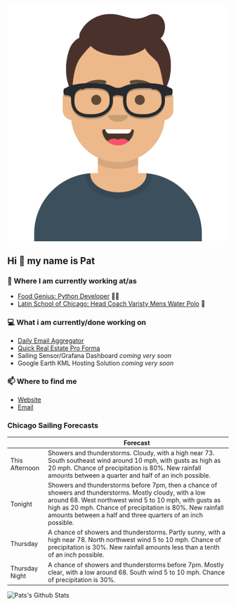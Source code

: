 [![Social banner for p-j-falconer](https://raw.githubusercontent.com/P-J-FALCONER/P-J-FALCONER/master/assets/avataaars.svg)](https://patfalconer.com/)
## Hi :wave: my name is Pat

### 💼 Where I am currently working at/as
- [Food Genius: Python Developer](https://getfoodgenius.com/) 🍔🐍
- [Latin School of Chicago: Head Coach Varisty Mens Water Polo](https://www.latinschool.org/) 🤽


### 💻 What i am currently/done working on
 - [Daily Email Aggregator](https://github.com/P-J-FALCONER/dott_daily_mail)
 - [Quick Real Estate Pro Forma](https://github.com/P-J-FALCONER/henry)
 - Sailing Sensor/Grafana Dashboard *coming very soon*
 - Google Earth KML Hosting Solution *coming very soon*

### 📫 Where to find me
 - [Website](https://patfalconer.com/)
 - [Email](mailto:patrick.j.falconer@gmail.com)


### Chicago Sailing Forecasts
|   | Forecast  |
|---|---|
| This Afternoon | Showers and thunderstorms. Cloudy, with a high near 73. South southeast wind around 10 mph, with gusts as high as 20 mph. Chance of precipitation is 80%. New rainfall amounts between a quarter and half of an inch possible. |
| Tonight | Showers and thunderstorms before 7pm, then a chance of showers and thunderstorms. Mostly cloudy, with a low around 68. West northwest wind 5 to 10 mph, with gusts as high as 20 mph. Chance of precipitation is 80%. New rainfall amounts between a half and three quarters of an inch possible. |
| Thursday | A chance of showers and thunderstorms. Partly sunny, with a high near 78. North northwest wind 5 to 10 mph. Chance of precipitation is 30%. New rainfall amounts less than a tenth of an inch possible. |
| Thursday Night | A chance of showers and thunderstorms before 7pm. Mostly clear, with a low around 68. South wind 5 to 10 mph. Chance of precipitation is 30%. |

![Pats's Github Stats](https://github-readme-stats.vercel.app/api?username=p-j-falconer&show_icons=true&theme=radical)
